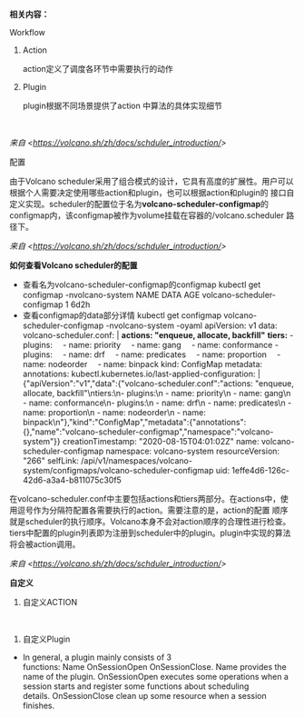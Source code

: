 **相关内容：**

Workflow

1. Action

   action定义了调度各环节中需要执行的动作

1. Plugin

   plugin根据不同场景提供了action 中算法的具体实现细节

 

*来自 <<https://volcano.sh/zh/docs/schduler_introduction/>>* 





配置

由于Volcano scheduler采用了组合模式的设计，它具有高度的扩展性。用户可以根据个人需要决定使用哪些action和plugin，也可以根据action和plugin的 接口自定义实现。scheduler的配置位于名为**volcano-scheduler-configmap**的configmap内，该configmap被作为volume挂载在容器的/volcano.scheduler 路径下。



*来自 <<https://volcano.sh/zh/docs/schduler_introduction/>>* 



**如何查看Volcano scheduler的配置**

- 查看名为volcano-scheduler-configmap的configmap
  kubectl get configmap -nvolcano-system
  NAME                          DATA   AGE
  volcano-scheduler-configmap   1      6d2h
- 查看configmap的data部分详情
  kubectl get configmap volcano-scheduler-configmap -nvolcano-system -oyaml
  apiVersion: v1
  data:
  volcano-scheduler.conf: |
  **actions: "enqueue, allocate, backfill"**
  **tiers:**
      - plugins:
  `  `- name: priority
  `  `- name: gang
  `  `- name: conformance
      - plugins:
  `  `- name: drf
  `  `- name: predicates
  `  `- name: proportion
  `  `- name: nodeorder
  `  `- name: binpack
  kind: ConfigMap
  metadata:
  annotations:
  kubectl.kubernetes.io/last-applied-configuration: |
  `  `{"apiVersion":"v1","data":{"volcano-scheduler.conf":"actions: \"enqueue, allocate, backfill\"\ntiers:\n- plugins:\n  - name: priority\n  - name: gang\n  - name: conformance\n- plugins:\n  - name: drf\n  - name: predicates\n  - name: proportion\n  - name: nodeorder\n  - name: binpack\n"},"kind":"ConfigMap","metadata":{"annotations":{},"name":"volcano-scheduler-configmap","namespace":"volcano-system"}}
  creationTimestamp: "2020-08-15T04:01:02Z"
  name: volcano-scheduler-configmap
  namespace: volcano-system
  resourceVersion: "266"
  selfLink: /api/v1/namespaces/volcano-system/configmaps/volcano-scheduler-configmap
  uid: 1effe4d6-126c-42d6-a3a4-b811075c30f5

在volcano-scheduler.conf中主要包括actions和tiers两部分。在actions中，使用逗号作为分隔符配置各需要执行的action。需要注意的是，action的配置 顺序就是scheduler的执行顺序。Volcano本身不会对action顺序的合理性进行检查。tiers中配置的plugin列表即为注册到scheduler中的plugin。plugin中实现的算法将会被action调用。



*来自 <<https://volcano.sh/zh/docs/schduler_introduction/>>* 








**自定义**

1. 自定义ACTION

 

1. 自定义Plugin
- In general, a plugin mainly consists of 3 functions: Name OnSessionOpen OnSessionClose. Name provides the name of the plugin. OnSessionOpen executes some operations when a session starts and register some functions about scheduling details. OnSessionClose clean up some resource when a session finishes.

 









